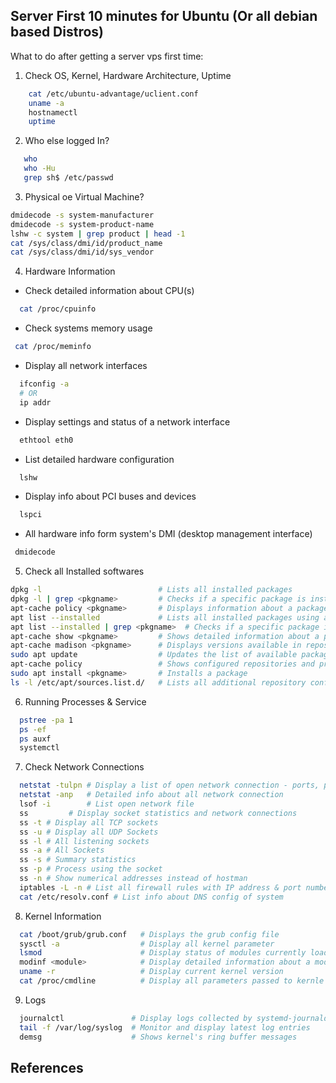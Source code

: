 ## Server First 10 minutes for Ubuntu (Or all debian based Distros)

What to do after getting a server vps first time:

1. Check OS, Kernel, Hardware Architecture, Uptime

```bash
    cat /etc/ubuntu-advantage/uclient.conf
    uname -a
    hostnamectl
    uptime
```

2. Who else logged In?

```bash
   who
   who -Hu
   grep sh$ /etc/passwd
```

3. Physical oe Virtual Machine?

```bash
dmidecode -s system-manufacturer
dmidecode -s system-product-name
lshw -c system | grep product | head -1
cat /sys/class/dmi/id/product_name
cat /sys/class/dmi/id/sys_vendor
```

4. Hardware Information

- Check detailed information about CPU(s)

```bash
  cat /proc/cpuinfo
```

- Check systems memory usage

```bash
 cat /proc/meminfo
```

- Display all network interfaces

```bash
  ifconfig -a
  # OR
  ip addr
```

- Display settings and status of a network interface

```bash
  ethtool eth0
```

- List detailed hardware configuration

```bash
  lshw
```

- Display info about PCI buses and devices

```bash
  lspci
```

- All hardware info form system's DMI (desktop management interface)

```bash
 dmidecode
```

5. Check all Installed softwares

```bash
dpkg -l                          # Lists all installed packages
dpkg -l | grep <pkgname>         # Checks if a specific package is installed
apt-cache policy <pkgname>       # Displays information about a package (version, installation candidate, etc.)
apt list --installed             # Lists all installed packages using apt
apt list --installed | grep <pkgname>  # Checks if a specific package is installed using apt
apt-cache show <pkgname>         # Shows detailed information about a package
apt-cache madison <pkgname>      # Displays versions available in repositories
sudo apt update                  # Updates the list of available packages and their versions
apt-cache policy                 # Shows configured repositories and priorities
sudo apt install <pkgname>       # Installs a package
ls -l /etc/apt/sources.list.d/   # Lists all additional repository configurations
```

6. Running Processes & Service

```bash
  pstree -pa 1
  ps -ef
  ps auxf
  systemctl
```

7. Check Network Connections

```bash
  netstat -tulpn # Display a list of open network connection - ports, process
  netstat -anp   # Detailed info about all network connection
  lsof -i        # List open network file
  ss		 # Display socket statistics and network connections
  ss -t # Display all TCP sockets
  ss -u # Display all UDP Sockets
  ss -l # All listening sockets
  ss -a # All Sockets
  ss -s # Summary statistics
  ss -p # Process using the socket
  ss -n # Show numerical addresses instead of hostman
  iptables -L -n # List all firewall rules with IP address & port number
  cat /etc/resolv.conf # List info about DNS config of system
```

8. Kernel Information

```bash
  cat /boot/grub/grub.conf   # Displays the grub config file
  sysctl -a                  # Display all kernel parameter
  lsmod                      # Display status of modules currently loaded
  modinf <module>            # Display detailed information about a module
  uname -r                   # Display current kernel version
  cat /proc/cmdline          # Display all parameters passed to kernle at boot time

```

9. Logs

```bash
  journalctl               # Display logs collected by systemd-journald
  tail -f /var/log/syslog  # Monitor and display latest log entries
  demsg                    # Shows kernel's ring buffer messages
```

## References
